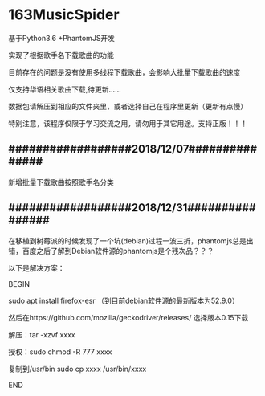 # 163MusicSpider
基于Python3.6 +PhantomJS开发 

实现了根据歌手名下载歌曲的功能

目前存在的问题是没有使用多线程下载歌曲，会影响大批量下载歌曲的速度

仅支持华语相关歌曲下载,待更新......

数据包请解压到相应的文件夹里，或者选择自己在程序里更新（更新有点慢）

特别注意，该程序仅限于学习交流之用，请勿用于其它用途。支持正版！！！
##  ##################2018/12/07###############
新增批量下载歌曲按照歌手名分类

## ##################2018/12/31################
在移植到树莓派的时候发现了一个坑(debian)过程一波三折，phantomjs总是出错，百度之后了解到Debian软件源的phantomjs是个残次品？？？

以下是解决方案：

BEGIN

sudo apt install firefox-esr  （到目前debian软件源的最新版本为52.9.0）

然后在https://github.com/mozilla/geckodriver/releases/ 选择版本0.15下载

解压：tar -xzvf xxxx

授权：sudo chmod -R 777 xxxx

复制到/usr/bin  sudo cp xxxx /usr/bin/xxxx 

END


